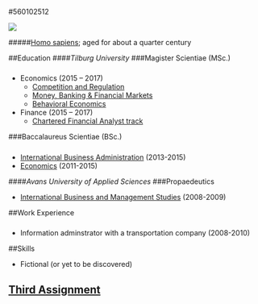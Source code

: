 #560102512 

![](http://www.technoedit.com/wp-content/uploads/2015/02/no-user-profile-picture-whatsapp-268x300.jpg)

#####[Homo sapiens](https://en.wikipedia.org/wiki/Homo_sapiens); aged for about a quarter century

##Education
####*Tilburg University*
###Magister Scientiae (MSc.) 

#####
* Economics (2015 – 2017)
	* [Competition and Regulation](https://www.tilburguniversity.edu/education/masters-programmes/economics/program/competition/)
	* [Money, Banking & Financial Markets](https://www.tilburguniversity.edu/education/masters-programmes/economics/program/banking/)
	* [Behavioral Economics](https://www.tilburguniversity.edu/nl/onderwijs/masteropleidingen/economics/program/behavioral-economics/)
* Finance (2015 – 2017)
	* [Chartered Financial Analyst track](https://www.tilburguniversity.edu/education/masters-programmes/finance/program/#cfa__chartered_financial_analyst__track)

###Baccalaureus Scientiae (BSc.)
#####
* [International Business Administration](https://www.tilburguniversity.edu/education/bachelors-programs/international-business-administration/BSc-International-Business-Administration/) (2013-2015)
* [Economics](https://www.tilburguniversity.edu/education/bachelors-programs/economics/BSc-Economics/) (2011-2015) 

####*Avans University of Applied Sciences*
###Propaedeutics
* [International Business and Management Studies](http://www.avans.nl/international/programs/programfinder/international-business-and-management-studies-breda-voltijd-bachelor/introduction) (2008-2009)

##Work Experience 
#####
* Information adminstrator with a transportation company (2008-2010)

##Skills
* Fictional (or yet to be discovered)
 
## [Third Assignment](https://github.com/560102512/Assignment_3/blob/master/Assignment%20III.ipynb) 

